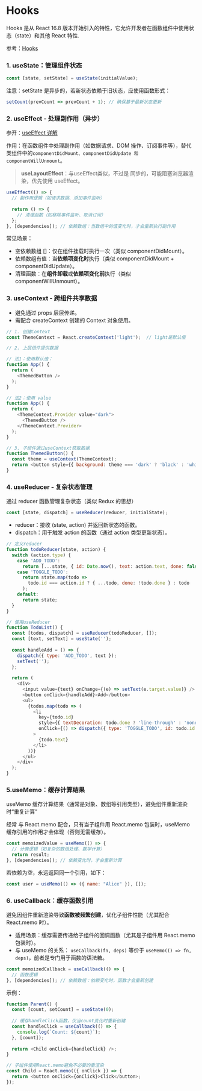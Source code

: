 # Hooks

Hooks 是从 React 16.8 版本开始引入的特性，它允许开发者在函数组件中使用状态（state）和其他 React 特性.

参考：[Hooks](https://www.doubao.com/thread/wad98fe42b51020bf)

### 1. useState：管理组件状态
```js
const [state, setState] = useState(initialValue);
```
注意：setState 是异步的，若新状态依赖于旧状态，应使用函数形式：
```js
setCount(prevCount => prevCount + 1); // 确保基于最新状态更新
```

### 2. useEffect - 处理副作用（异步）
参开：[useEffect 详解](./1.3.1__useEffect.md)

作用：在函数组件中处理副作用（如数据请求、DOM 操作、订阅事件等），替代类组件中的```componentDidMount、componentDidUpdate 和 componentWillUnmount```。
> **useLayoutEffect**：与useEffect类似，不过是 同步的，可能阻塞浏览器渲染，优先使用 useEffect。
```js
useEffect(() => {
  // 副作用逻辑（如请求数据、添加事件监听）
  
  return () => {
    // 清理函数（如移除事件监听、取消订阅）
  };
}, [dependencies]); // 依赖数组：当数组中的值变化时，才会重新执行副作用
```
常见场景：
* 空依赖数组 []：仅在组件挂载时执行一次（类似 componentDidMount）。
* 依赖数组有值：当**依赖项变化时**执行（类似 componentDidMount + componentDidUpdate）。
* 清理函数：在**组件卸载**或**依赖项变化前**执行（类似 componentWillUnmount）。

### 3. useContext - 跨组件共享数据
* 避免通过 props 层层传递。
* 需配合 createContext 创建的 Context 对象使用。
```js
// 1. 创建Context
const ThemeContext = React.createContext('light');  // light是默认值
```
```js
// 2. 上层组件提供数据

// 法1：使用默认值：
function App() {
  return (
    <ThemedButton />
  );
}

// 法2：使用 value
function App() {
  return (
    <ThemeContext.Provider value="dark">
      <ThemedButton />
    </ThemeContext.Provider>
  );
}
```

```js
// 3. 子组件通过useContext获取数据
function ThemedButton() {
  const theme = useContext(ThemeContext);
  return <button style={{ background: theme === 'dark' ? 'black' : 'white' }}>Click me</button>;
}
```

### 4. useReducer - 复杂状态管理
通过 reducer 函数管理复杂状态（类似 Redux 的思想）  
```jsx
const [state, dispatch] = useReducer(reducer, initialState);
```
* reducer：接收 (state, action) 并返回新状态的函数。
* dispatch：用于触发 action 的函数（通过 action 类型更新状态）。
```js
// 定义reducer
function todoReducer(state, action) {
  switch (action.type) {
    case 'ADD_TODO':
      return [...state, { id: Date.now(), text: action.text, done: false }];
    case 'TOGGLE_TODO':
      return state.map(todo => 
        todo.id === action.id ? { ...todo, done: !todo.done } : todo
      );
    default:
      return state;
  }
}

// 使用useReducer
function TodoList() {
  const [todos, dispatch] = useReducer(todoReducer, []);
  const [text, setText] = useState('');
  
  const handleAdd = () => {
    dispatch({ type: 'ADD_TODO', text });
    setText('');
  };
  
  return (
    <div>
      <input value={text} onChange={(e) => setText(e.target.value)} />
      <button onClick={handleAdd}>Add</button>
      <ul>
        {todos.map(todo => (
          <li 
            key={todo.id} 
            style={{ textDecoration: todo.done ? 'line-through' : 'none' }}
            onClick={() => dispatch({ type: 'TOGGLE_TODO', id: todo.id })}
          >
            {todo.text}
          </li>
        ))}
      </ul>
    </div>
  );
}
```

### 5.useMemo：缓存计算结果
useMemo 缓存计算结果（通常是对象、数组等引用类型），避免组件重新渲染时“重复计算”

经常 与 React.memo 配合，只有当子组件用 React.memo 包装时，useMemo 缓存引用的作用才会体现（否则无需缓存）。

```js
const memoizedValue = useMemo(() => {
  // 计算逻辑（如复杂的数组处理、数学计算）
  return result;
}, [dependencies]); // 依赖变化时，才会重新计算
```
若依赖为空，永远返回同一个引用，如下：
```js
const user = useMemo(() => ({ name: "Alice" }), []); 
```

### 6. useCallback：缓存函数引用
避免因组件重新渲染导致**函数被频繁创建**，优化子组件性能（尤其配合 React.memo 时）。

* 适用场景：缓存需要传递给子组件的回调函数（尤其是子组件用 React.memo 包装时）。
* 与 useMemo 的关系： ```useCallback(fn, deps)``` 等价于 ```useMemo(() => fn, deps)```，前者是专门用于函数的语法糖。

```js
const memoizedCallback = useCallback(() => {
  // 函数逻辑
}, [dependencies]); // 依赖数组：依赖变化时，函数才会重新创建
```

示例：
```js
function Parent() {
  const [count, setCount] = useState(0);
  
  // 缓存handleClick函数，仅当count变化时重新创建
  const handleClick = useCallback(() => {
    console.log(`Count: ${count}`);
  }, [count]);
  
  return <Child onClick={handleClick} />;
}

// 子组件使用React.memo避免不必要的重渲染
const Child = React.memo(({ onClick }) => {
  return <button onClick={onClick}>Click</button>;
});
```

